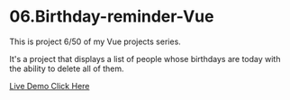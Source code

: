 # 06.Birthday-reminder-Vue

This is project 6/50 of my Vue projects series.

It's a project that displays a list of people whose birthdays are today with the ability to delete all of them.

[Live Demo Click Here](https://06-birthday-reminder-reactjs.netlify.app/)
